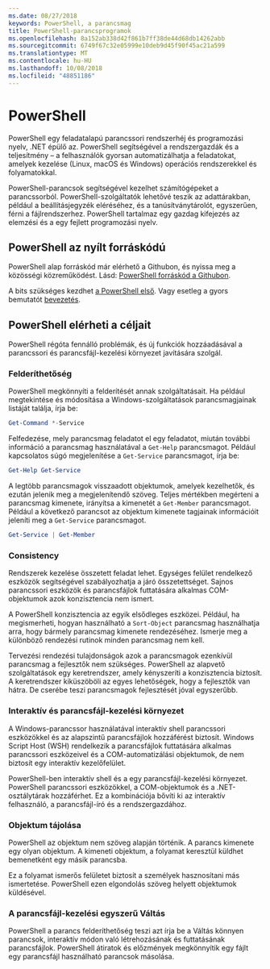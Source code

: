 ```yaml
---
ms.date: 08/27/2018
keywords: PowerShell, a parancsmag
title: PowerShell-parancsprogramok
ms.openlocfilehash: 8a152ab338d42f861b7ff38de44d68db14262abb
ms.sourcegitcommit: 6749f67c32e05999e10deb9d45f90f45ac21a599
ms.translationtype: MT
ms.contentlocale: hu-HU
ms.lasthandoff: 10/08/2018
ms.locfileid: "48851186"
---
```

# <a name="powershell"></a>PowerShell

PowerShell egy feladatalapú parancssori rendszerhéj és programozási nyelv, .NET épülő az.
PowerShell segítségével a rendszergazdák és a teljesítmény – a felhasználók gyorsan automatizálhatja a feladatokat, amelyek kezelése (Linux, macOS és Windows) operációs rendszerekkel és folyamatokkal.

PowerShell-parancsok segítségével kezelhet számítógépeket a parancssorból. PowerShell-szolgáltatók lehetővé teszik az adattárakban, például a beállításjegyzék eléréséhez, és a tanúsítványtárolót, egyszerűen, férni a fájlrendszerhez. PowerShell tartalmaz egy gazdag kifejezés az elemzési és a egy fejlett programozási nyelv.

## <a name="powershell-is-open-source"></a>PowerShell az nyílt forráskódú

PowerShell alap forráskód már elérhető a Githubon, és nyissa meg a közösségi közreműködést.
Lásd: [PowerShell forráskód a Githubon](https://github.com/powershell/powershell).

A bits szükséges kezdhet [a PowerShell első](https://github.com/PowerShell/PowerShell#get-powershell).
Vagy esetleg a gyors bemutatót [bevezetés](https://github.com/PowerShell/PowerShell/blob/master/docs/learning-powershell).

## <a name="powershell-design-goals"></a>PowerShell elérheti a céljait

PowerShell régóta fennálló problémák, és új funkciók hozzáadásával a parancssori és parancsfájl-kezelési környezet javítására szolgál.

### <a name="discoverability"></a>Felderíthetőség

PowerShell megkönnyíti a felderítését annak szolgáltatásait. Ha például megtekintése és módosítása a Windows-szolgáltatások parancsmagjainak listáját találja, írja be:

```powershell
Get-Command *-Service
```

Felfedezése, mely parancsmag feladatot el egy feladatot, miután további információ a parancsmag használatával a `Get-Help` parancsmagot. Például kapcsolatos súgó megjelenítése a `Get-Service` parancsmagot, írja be:

```powershell
Get-Help Get-Service
```

A legtöbb parancsmagok visszaadott objektumok, amelyek kezelhetők, és ezután jelenik meg a megjelenítendő szöveg. Teljes mértékben megérteni a parancsmag kimenete, irányítsa a kimenetét a `Get-Member` parancsmagot. Például a következő parancsot az objektum kimenete tagjainak információit jeleníti meg a `Get-Service` parancsmagot.

```powershell
Get-Service | Get-Member
```

### <a name="consistency"></a>Consistency

Rendszerek kezelése összetett feladat lehet. Egységes felület rendelkező eszközök segítségével szabályozhatja a járó összetettséget. Sajnos parancssori eszközök és parancsfájlok futtatására alkalmas COM-objektumok azok konzisztencia nem ismert.

A PowerShell konzisztencia az egyik elsődleges eszközei. Például, ha megismerheti, hogyan használható a `Sort-Object` parancsmag használhatja arra, hogy bármely parancsmag kimenete rendezéséhez. Ismerje meg a különböző rendezési rutinok minden parancsmag nem kell.

Tervezési rendezési tulajdonságok azok a parancsmagok ezenkívül parancsmag a fejlesztők nem szükséges. PowerShell az alapvető szolgáltatások egy keretrendszer, amely kényszeríti a konzisztencia biztosít. A keretrendszer kiküszöböli az egyes lehetőségek, hogy a fejlesztők van hátra. De cserébe teszi parancsmagok fejlesztését jóval egyszerűbb.

### <a name="interactive-and-scripting-environments"></a>Interaktív és parancsfájl-kezelési környezet

A Windows-parancssor használatával interaktív shell parancssori eszközökkel és az alapszintű parancsfájlok hozzáférést biztosít. Windows Script Host (WSH) rendelkezik a parancsfájlok futtatására alkalmas parancssori eszközeivel és a COM-automatizálási objektumok, de nem biztosít egy interaktív kezelőfelület.

PowerShell-ben interaktív shell és a egy parancsfájl-kezelési környezet. PowerShell parancssori eszközökkel, a COM-objektumok és a .NET-osztálytárak hozzáférhet. Ez a kombinációja bővíti ki az interaktív felhasználó, a parancsfájl-író és a rendszergazdához.

### <a name="object-orientation"></a>Objektum tájolása

PowerShell az objektum nem szöveg alapján történik. A parancs kimenete egy olyan objektum. A kimeneti objektum, a folyamat keresztül küldhet bemenetként egy másik parancsba.

Ez a folyamat ismerős felületet biztosít a személyek hasznosítani más ismertetése. PowerShell ezen elgondolás szöveg helyett objektumok küldésével.

### <a name="easy-transition-to-scripting"></a>A parancsfájl-kezelési egyszerű Váltás

PowerShell a parancs felderíthetőség teszi azt írja be a Váltás könnyen parancsok, interaktív módon való létrehozásának és futtatásának parancsfájlok. PowerShell átiratok és előzmények megkönnyítik egy fájlt egy parancsfájl használható parancsok másolása.
